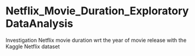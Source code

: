 # Netflix_Movie_Duration_ExploratoryDataAnalysis
Investigation Netflix movie duration wrt the year of movie release with the Kaggle Netflix dataset
